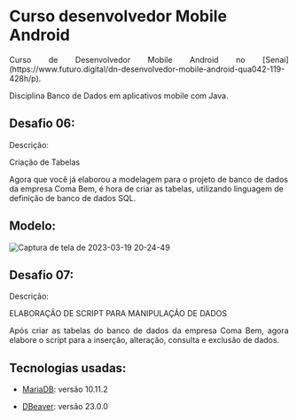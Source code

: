 # Curso desenvolvedor Mobile Android

<p align="justify">
    Curso de Desenvolvedor Mobile Android no [Senai](https://www.futuro.digital/dn-desenvolvedor-mobile-android-qua042-119-428h/p).     
</p>
<p align="justify"> Disciplina Banco de Dados em aplicativos mobile com Java. </p>

## Desafio 06:
<p align="justify">Descrição:</p>
<p align="justify"> Criação de Tabelas
 
Agora que você já elaborou a modelagem para o projeto de banco de dados da empresa Coma Bem, é hora de criar as tabelas, utilizando linguagem de definição de banco de dados SQL. 
</p>

## Modelo:

![Captura de tela de 2023-03-19 20-24-49](https://user-images.githubusercontent.com/21234981/226217308-7ad15c3e-1988-421f-9e17-d736423b2421.png)


## Desafio 07:
<p align="justify">Descrição:</p>
<p align="justify">ELABORAÇÃO DE SCRIPT PARA MANIPULAÇÃO DE DADOS </p>
<p align="justify"> Após criar as tabelas do banco de dados da empresa Coma Bem, agora elabore o script para a inserção, alteração, consulta e exclusão de dados. </p>

## Tecnologias usadas:

- [MariaDB](https://mariadb.org/download/?t=mariadb&p=mariadb&r=10.11.2&os=Linux&cpu=x86_64&pkg=tar_gz&i=systemd&m=fder): versão 10.11.2

- [DBeaver](https://dbeaver.io/): versão 23.0.0